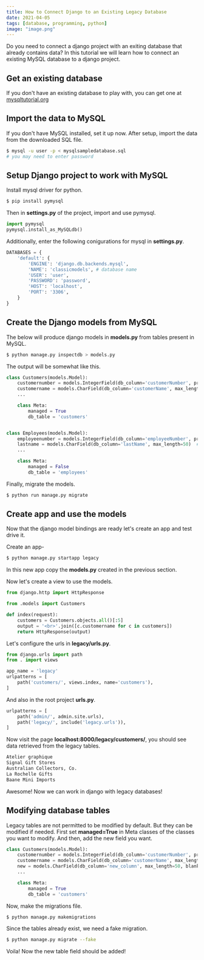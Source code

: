 ```yaml
---
title: How to Connect Django to an Existing Legacy Database
date: 2021-04-05
tags: [database, programming, python]
image: "image.png"
---
```


Do you need to connect a django project with an exiting database that already contains data? In this tutorial we will learn how to connect an existing MySQL database to a django project.

## Get an existing database

If you don't have an existing database to play with, you can get one at [mysqltutorial.org](https://www.mysqltutorial.org/mysql-sample-database.aspx/)

## Import the data to MySQL

If you don't have MySQL installed, set it up now. After setup, import the data from the downloaded SQL file.

```bash
$ mysql -u user -p < mysqlsampledatabase.sql
# you may need to enter password
```

## Setup Django project to work with MySQL

Install mysql driver for python.
```bash
$ pip install pymysql
```

Then in **settings.py** of the project, import and use pymysql.
```python
import pymysql
pymysql.install_as_MySQLdb()
```

Additionally, enter the following conigurations for mysql in **settings.py**.

```python
DATABASES = {
    'default': {
        'ENGINE': 'django.db.backends.mysql',
        'NAME': 'classicmodels', # database name
        'USER': 'user',
        'PASSWORD': 'password',
        'HOST': 'localhost',
        'PORT': '3306',
    }
}
```

## Create the Django models from MySQL

The below will produce django models in **models.py** from tables present in MySQL. 

```bash
$ python manage.py inspectdb > models.py
```

The output will be somewhat like this.

```python
class Customers(models.Model):
    customernumber = models.IntegerField(db_column='customerNumber', primary_key=True)  # Field name made lowercase.
    customername = models.CharField(db_column='customerName', max_length=50)  # Field name made lowercase.
    ... 

    class Meta:
        managed = True
        db_table = 'customers'


class Employees(models.Model):
    employeenumber = models.IntegerField(db_column='employeeNumber', primary_key=True)  # Field name made lowercase.
    lastname = models.CharField(db_column='lastName', max_length=50)  # Field name made lowercase.
    ...

    class Meta:
        managed = False
        db_table = 'employees'
```

Finally, migrate the models.

```bash
$ python run manage.py migrate
```

## Create app and use the models

Now that the django model bindings are ready let's create an app and test drive it.

Create an app-

```bash
$ python manage.py startapp legacy
```

In this new app copy the **models.py** created in the previous section.

Now let's create a view to use the models.

```python
from django.http import HttpResponse

from .models import Customers

def index(request):
    customers = Customers.objects.all()[:5]
    output = '<br>'.join([c.customername for c in customers])
    return HttpResponse(output)
```

Let's configure the urls in **legacy/urls.py**.

```python
from django.urls import path
from . import views

app_name = 'legacy'
urlpatterns = [
    path('customers/', views.index, name='customers'),
]
```

And also in the root project **urls.py**.

```python
urlpatterns = [
    path('admin/', admin.site.urls),
    path('legacy/', include('legacy.urls')),
]
```

Now visit the page **localhost:8000/legacy/customers/**, you should see data retrieved from the legacy tables.

```txt
Atelier graphique
Signal Gift Stores
Australian Collectors, Co.
La Rochelle Gifts
Baane Mini Imports
```

Awesome! Now we can work in django with legacy databases!

## Modifying database tables

Legacy tables are not permitted to be modified by default. But they can be modified if needed. First set **managed=True** in Meta classes of the classes you want to modify. And then, add the new field you want.

```python
class Customers(models.Model):
    customernumber = models.IntegerField(db_column='customerNumber', primary_key=True)  # Field name made lowercase.
    customername = models.CharField(db_column='customerName', max_length=50)  # Field name made lowercase.
    new = models.CharField(db_column='new_column', max_length=50, blank=True, null=True) # NEW FIELD
    ... 

    class Meta:
        managed = True
        db_table = 'customers'
```

Now, make the migrations file.

```bash
$ python manage.py makemigrations
```

Since the tables already exist, we need a fake migration.

```bash
$ python manage.py migrate --fake
```

Voila! Now the new table field should be added!